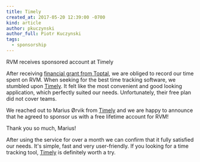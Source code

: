 ```yaml
---
title: Timely
created_at: 2017-05-20 12:39:00 -0700
kind: article
author: pkuczynski
author_full: Piotr Kuczynski
tags:
  - sponsorship
---
```


RVM receives sponsored account at Timely

After receiving [financial grant from Toptal](blog/2017-03-20-toptal), we are obliged to record our time spent on RVM. When seeking for the best time tracking software, we stumbled upon [Timely](https://timelyapp.com). It felt like the most convenient and good looking application, which perfectly suited our needs. Unfortunately, their free plan did not cover teams.    

We reached out to Marius Ørvik from [Timely](https://timelyapp.com) and we are happy to announce that he agreed to sponsor us with a free lifetime account for RVM!

Thank you so much, Marius!

<!-- more -->

After using the service for over a month we can confirm that it fully satisfied our needs. It's simple, fast and very user-friendly. If you looking for a time tracking tool, [Timely](https://timelyapp.com) is definitely worth a try.
